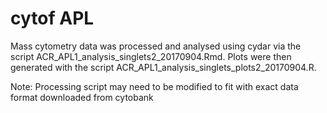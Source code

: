 # cytof APL

Mass cytometry data was processed and analysed using cydar via the script ACR_APL1_analysis_singlets2_20170904.Rmd.
Plots were then generated with the script ACR_APL1_analysis_singlets_plots2_20170904.R.

Note: Processing script may need to be modified to fit with exact data format downloaded from cytobank